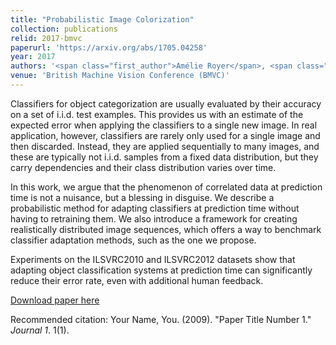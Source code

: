 ```yaml
---
title: "Probabilistic Image Colorization"
collection: publications
relid: 2017-bmvc
paperurl: 'https://arxiv.org/abs/1705.04258'
year: 2017
authors: '<span class="first_author">Amélie Royer</span>, <span class="first_author">Alexander Kolesnikov</span> and Christoph Lampert'
venue: 'British Machine Vision Conference (BMVC)'
---
```


Classifiers for object categorization are usually evaluated by their accuracy on a set of i.i.d. test examples. This provides us with an estimate of the expected error when applying the classifiers to a single new image. In real application, however, classifiers are rarely only used for a single image and then discarded. Instead, they are applied sequentially to many images, and these are typically not i.i.d. samples from a fixed data distribution, but they carry dependencies and their class distribution varies over time.

In this work, we argue that the phenomenon of correlated data at prediction time is not a nuisance, but a blessing in disguise. We describe a probabilistic method for adapting classifiers at prediction time without having to retraining them. We also introduce a framework for creating realistically distributed image sequences, which offers a way to benchmark classifier adaptation methods, such as the one we propose.

Experiments on the ILSVRC2010 and ILSVRC2012 datasets show that adapting object classification systems at prediction time can significantly reduce their error rate, even with additional human feedback.


[Download paper here](http://academicpages.github.io/files/paper1.pdf)

Recommended citation: Your Name, You. (2009). "Paper Title Number 1." <i>Journal 1</i>. 1(1).
